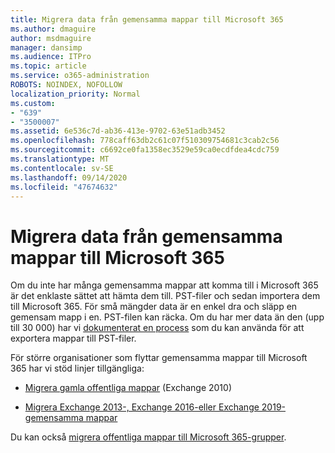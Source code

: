 ```yaml
---
title: Migrera data från gemensamma mappar till Microsoft 365
ms.author: dmaguire
author: msdmaguire
manager: dansimp
ms.audience: ITPro
ms.topic: article
ms.service: o365-administration
ROBOTS: NOINDEX, NOFOLLOW
localization_priority: Normal
ms.custom:
- "639"
- "3500007"
ms.assetid: 6e536c7d-ab36-413e-9702-63e51adb3452
ms.openlocfilehash: 778caff63db2c61c07f510309754681c3cab2c56
ms.sourcegitcommit: c6692ce0fa1358ec3529e59ca0ecdfdea4cdc759
ms.translationtype: MT
ms.contentlocale: sv-SE
ms.lasthandoff: 09/14/2020
ms.locfileid: "47674632"
---
```

# <a name="migrate-public-folder-data-to-microsoft-365"></a>Migrera data från gemensamma mappar till Microsoft 365

Om du inte har många gemensamma mappar att komma till i Microsoft 365 är det enklaste sättet att hämta dem till. PST-filer och sedan importera dem till Microsoft 365. För små mängder data är en enkel dra och släpp en gemensam mapp i en. PST-filen kan räcka. Om du har mer data än den (upp till 30 000) har vi [dokumenterat en process](https://technet.microsoft.com/library/dn874017%28v=exchg.150%29.aspx) som du kan använda för att exportera mappar till PST-filer.
  
För större organisationer som flyttar gemensamma mappar till Microsoft 365 har vi stöd linjer tillgängliga:
  
- [Migrera gamla offentliga mappar](https://docs.microsoft.com/exchange/collaboration-exo/public-folders/batch-migration-of-legacy-public-folders) (Exchange 2010)

- [Migrera Exchange 2013-, Exchange 2016-eller Exchange 2019-gemensamma mappar](https://docs.microsoft.com/Exchange/collaboration/public-folders/migrate-to-exchange-online)

Du kan också [migrera offentliga mappar till Microsoft 365-grupper](https://docs.microsoft.com/Exchange/collaboration/public-folders/migrate-to-office-365-groups).
  